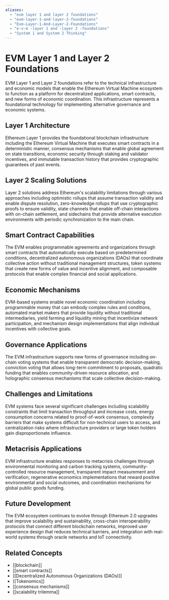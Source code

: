 ```yaml
---
aliases:
  - "evm layer 1 and layer 2 foundations"
  - "evm-layer-1-and-layer-2-foundations"
  - "Evm-Layer-1-And-Layer-2-Foundations"
  - "e-v-m -layer 1 and -layer 2 -foundations"
  - "System 1 and System 2 Thinking"
---
```


# EVM Layer 1 and Layer 2 Foundations

EVM Layer 1 and Layer 2 foundations refer to the technical infrastructure and economic models that enable the Ethereum Virtual Machine ecosystem to function as a platform for decentralized applications, smart contracts, and new forms of economic coordination. This infrastructure represents a foundational technology for implementing alternative governance and economic systems.

## Layer 1 Architecture

Ethereum Layer 1 provides the foundational blockchain infrastructure including the Ethereum Virtual Machine that executes smart contracts in a deterministic manner, consensus mechanisms that enable global agreement on state transitions, economic security through staking and validator incentives, and immutable transaction history that provides cryptographic guarantees of past events.

## Layer 2 Scaling Solutions

Layer 2 solutions address Ethereum's scalability limitations through various approaches including optimistic rollups that assume transaction validity and enable dispute resolution, zero-knowledge rollups that use cryptographic proofs to ensure validity, state channels that enable off-chain interactions with on-chain settlement, and sidechains that provide alternative execution environments with periodic synchronization to the main chain.

## Smart Contract Capabilities

The EVM enables programmable agreements and organizations through smart contracts that automatically execute based on predetermined conditions, decentralized autonomous organizations (DAOs) that coordinate collective action without traditional management structures, token systems that create new forms of value and incentive alignment, and composable protocols that enable complex financial and social applications.

## Economic Mechanisms

EVM-based systems enable novel economic coordination including programmable money that can embody complex rules and conditions, automated market makers that provide liquidity without traditional intermediaries, yield farming and liquidity mining that incentivize network participation, and mechanism design implementations that align individual incentives with collective goals.

## Governance Applications

The EVM infrastructure supports new forms of governance including on-chain voting systems that enable transparent democratic decision-making, conviction voting that allows long-term commitment to proposals, quadratic funding that enables community-driven resource allocation, and holographic consensus mechanisms that scale collective decision-making.

## Challenges and Limitations

EVM systems face several significant challenges including scalability constraints that limit transaction throughput and increase costs, energy consumption concerns related to proof-of-work consensus, complexity barriers that make systems difficult for non-technical users to access, and centralization risks where infrastructure providers or large token holders gain disproportionate influence.

## Metacrisis Applications

EVM infrastructure enables responses to metacrisis challenges through environmental monitoring and carbon tracking systems, community-controlled resource management, transparent impact measurement and verification, regenerative economics implementations that reward positive environmental and social outcomes, and coordination mechanisms for global public goods funding.

## Future Development

The EVM ecosystem continues to evolve through Ethereum 2.0 upgrades that improve scalability and sustainability, cross-chain interoperability protocols that connect different blockchain networks, improved user experience design that reduces technical barriers, and integration with real-world systems through oracle networks and IoT connectivity.

## Related Concepts

- [[blockchain]]
- [[smart contracts]]
- [[Decentralized Autonomous Organizations (DAOs)]]
- [[Tokenomics]]
- [[consensus mechanisms]]
- [[scalability trilemma]]